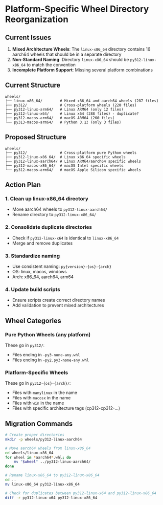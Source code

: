 # Platform-Specific Wheel Directory Reorganization

## Current Issues

1. **Mixed Architecture Wheels**: The `linux-x86_64` directory contains 16 aarch64 wheels that should be in a separate directory
2. **Non-Standard Naming**: Directory `linux-x86_64` should be `py312-linux-x86_64` to match the convention
3. **Incomplete Platform Support**: Missing several platform combinations

## Current Structure
```
wheels/
├── linux-x86_64/        # Mixed x86_64 and aarch64 wheels (287 files)
├── py312/               # Cross-platform wheels (220 files)
├── py312-linux-arm64/   # Linux ARM64 (only 12 files)
├── py312-linux-x64/     # Linux x64 (288 files) - duplicate?
├── py312-macos-arm64/   # macOS ARM64 (260 files)
└── py313-macos-arm64/   # Python 3.13 (only 3 files)
```

## Proposed Structure
```
wheels/
├── py312/               # Cross-platform pure Python wheels
├── py312-linux-x86_64/  # Linux x86_64 specific wheels
├── py312-linux-aarch64/ # Linux ARM64/aarch64 specific wheels
├── py312-macos-x86_64/  # macOS Intel specific wheels
└── py312-macos-arm64/   # macOS Apple Silicon specific wheels
```

## Action Plan

### 1. Clean up linux-x86_64 directory
- Move aarch64 wheels to `py312-linux-aarch64/`
- Rename directory to `py312-linux-x86_64/`

### 2. Consolidate duplicate directories
- Check if `py312-linux-x64` is identical to `linux-x86_64`
- Merge and remove duplicates

### 3. Standardize naming
- Use consistent naming: `py{version}-{os}-{arch}`
- OS: linux, macos, windows
- Arch: x86_64, aarch64, arm64

### 4. Update build scripts
- Ensure scripts create correct directory names
- Add validation to prevent mixed architectures

## Wheel Categories

### Pure Python Wheels (any platform)
These go in `py312/`:
- Files ending in `-py3-none-any.whl`
- Files ending in `-py2.py3-none-any.whl`

### Platform-Specific Wheels
These go in `py312-{os}-{arch}/`:
- Files with `manylinux` in the name
- Files with `macosx` in the name
- Files with `win` in the name
- Files with specific architecture tags (cp312-cp312-...)

## Migration Commands

```bash
# Create proper directories
mkdir -p wheels/py312-linux-aarch64

# Move aarch64 wheels from linux-x86_64
cd wheels/linux-x86_64
for wheel in *aarch64*.whl; do
    mv "$wheel" ../py312-linux-aarch64/
done

# Rename linux-x86_64 to py312-linux-x86_64
cd ..
mv linux-x86_64 py312-linux-x86_64

# Check for duplicates between py312-linux-x64 and py312-linux-x86_64
diff -r py312-linux-x64 py312-linux-x86_64
```
